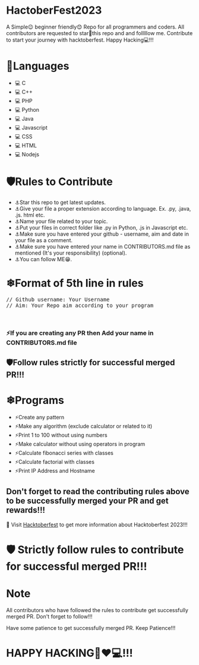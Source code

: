 # HactoberFest2023
A Simple😉 beginner friendly😊 Repo for all programmers and coders. All contributors are requested to star🌟this repo and and folllllow me.  Contribute to start your journey with hacktoberfest. Happy Hacking💻!!!
# 🌟Languages
- 💻 C
- 💻 C++
- 💻 PHP
- 💻 Python
- 💻 Java
- 💻 Javascript
- 💻 CSS
- 💻 HTML
- 💻 Nodejs


# 🛡Rules to Contribute
- ⚓Star this repo to get latest updates.
- ⚓Give your file a proper extension according to language. Ex. .py, .java, .js. html etc.
- ⚓Name your file related to your topic.
- ⚓Put your files in correct folder like .py in Python, .js in Javascript etc.
- ⚓Make sure you have entered your github - username, aim and date in your file as a comment.
- ⚓Make sure you have entered your name in CONTRIBUTORS.md file as mentioned (It's your responsibility) (optional).
- ⚓You can follow ME😁.

# ❄Format of 5th line in rules
<pre>// Github username: Your Username
// Aim: Your Repo aim according to your program


</pre>


### ⚡If you are creating any PR then Add your name in CONTRIBUTORS.md file 

## 🛡Follow rules strictly for successful merged PR!!!

# ❄Programs
- ⚡Create any pattern
- ⚡Make any algorithm (exclude calculator or related to it)
- ⚡Print 1 to 100 without using numbers
- ⚡Make calculator without using operators in program
- ⚡Calculate fibonacci series with classes
- ⚡Calculate factorial with classes
- ⚡Print IP Address and Hostname


## Don't forget to read the contributing rules above to be successfully merged your PR and get rewards!!!

🏹 Visit <a href="hacktoberfest.com" target="_blank">Hacktoberfest</a> to get more information about Hacktoberfest 2023!!!



# 🛡 Strictly follow rules to contribute for successful merged PR!!!

# Note
All contributors who have followed the rules to contribute get successfully merged PR. Don't forget to follow!!! 

Have some patience to get successfully merged PR. Keep Patience!!! 

# HAPPY HACKING🤞❤💻!!!
